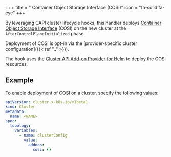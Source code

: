 +++
title = " Container Object Storage Interface (COSI)"
icon = "fa-solid fa-eye"
+++

By leveraging CAPI cluster lifecycle hooks, this handler deploys [Container Object Storage Interface] (COSI)
on the new cluster at the `AfterControlPlaneInitialized` phase.

Deployment of COSI is opt-in via the [provider-specific cluster configuration]({{< ref ".." >}}).

The hook uses the [Cluster API Add-on Provider for Helm] to deploy the COSI resources.

## Example

To enable deployment of COSI on a cluster, specify the following values:

```yaml
apiVersion: cluster.x-k8s.io/v1beta1
kind: Cluster
metadata:
  name: <NAME>
spec:
  topology:
    variables:
      - name: clusterConfig
        value:
          addons:
            cosi: {}
```

[Container Object Storage Interface]: https://kubernetes.io/blog/2022/09/02/cosi-kubernetes-object-storage-management/
[Cluster API Add-on Provider for Helm]: https://github.com/kubernetes-sigs/cluster-api-addon-provider-helm
